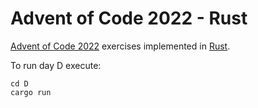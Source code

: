 # Advent of Code 2022 - Rust

[Advent of Code 2022](https://adventofcode.com/2022) exercises implemented in [Rust](https://www.rust-lang.org).

To run day D execute:

~~~
cd D
cargo run
~~~
